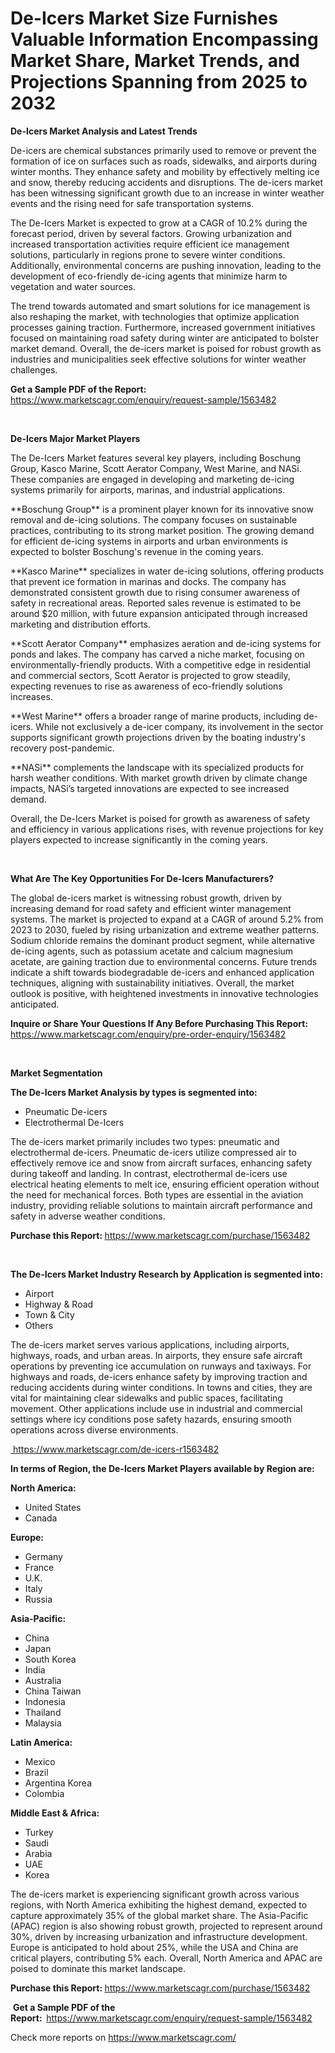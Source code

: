 <p><h1>De-Icers Market Size Furnishes Valuable Information Encompassing Market Share, Market Trends, and Projections Spanning from 2025 to 2032</h1></p><p><strong>De-Icers Market Analysis and Latest Trends</strong></p>
<p><p>De-icers are chemical substances primarily used to remove or prevent the formation of ice on surfaces such as roads, sidewalks, and airports during winter months. They enhance safety and mobility by effectively melting ice and snow, thereby reducing accidents and disruptions. The de-icers market has been witnessing significant growth due to an increase in winter weather events and the rising need for safe transportation systems.</p><p>The De-Icers Market is expected to grow at a CAGR of 10.2% during the forecast period, driven by several factors. Growing urbanization and increased transportation activities require efficient ice management solutions, particularly in regions prone to severe winter conditions. Additionally, environmental concerns are pushing innovation, leading to the development of eco-friendly de-icing agents that minimize harm to vegetation and water sources. </p><p>The trend towards automated and smart solutions for ice management is also reshaping the market, with technologies that optimize application processes gaining traction. Furthermore, increased government initiatives focused on maintaining road safety during winter are anticipated to bolster market demand. Overall, the de-icers market is poised for robust growth as industries and municipalities seek effective solutions for winter weather challenges.</p></p>
<p><strong>Get a Sample PDF of the Report:&nbsp;</strong> <a href="https://www.marketscagr.com/enquiry/request-sample/1563482?utm_campaign=2796&utm_medium=2&utm_source=Github&utm_content=ia&utm_term=11042025&utm_id=de-icers">https://www.marketscagr.com/enquiry/request-sample/1563482</a></p>
<p>&nbsp;</p>
<p><strong>De-Icers Major Market Players</strong></p>
<p><p>The De-Icers Market features several key players, including Boschung Group, Kasco Marine, Scott Aerator Company, West Marine, and NASi. These companies are engaged in developing and marketing de-icing systems primarily for airports, marinas, and industrial applications.</p><p>**Boschung Group** is a prominent player known for its innovative snow removal and de-icing solutions. The company focuses on sustainable practices, contributing to its strong market position. The growing demand for efficient de-icing systems in airports and urban environments is expected to bolster Boschung's revenue in the coming years.</p><p>**Kasco Marine** specializes in water de-icing solutions, offering products that prevent ice formation in marinas and docks. The company has demonstrated consistent growth due to rising consumer awareness of safety in recreational areas. Reported sales revenue is estimated to be around $20 million, with future expansion anticipated through increased marketing and distribution efforts.</p><p>**Scott Aerator Company** emphasizes aeration and de-icing systems for ponds and lakes. The company has carved a niche market, focusing on environmentally-friendly products. With a competitive edge in residential and commercial sectors, Scott Aerator is projected to grow steadily, expecting revenues to rise as awareness of eco-friendly solutions increases.</p><p>**West Marine** offers a broader range of marine products, including de-icers. While not exclusively a de-icer company, its involvement in the sector supports significant growth projections driven by the boating industry's recovery post-pandemic.</p><p>**NASi** complements the landscape with its specialized products for harsh weather conditions. With market growth driven by climate change impacts, NASi’s targeted innovations are expected to see increased demand.</p><p>Overall, the De-Icers Market is poised for growth as awareness of safety and efficiency in various applications rises, with revenue projections for key players expected to increase significantly in the coming years.</p></p>
<p>&nbsp;</p>
<p><strong>What Are The Key Opportunities For De-Icers Manufacturers?</strong></p>
<p><p>The global de-icers market is witnessing robust growth, driven by increasing demand for road safety and efficient winter management systems. The market is projected to expand at a CAGR of around 5.2% from 2023 to 2030, fueled by rising urbanization and extreme weather patterns. Sodium chloride remains the dominant product segment, while alternative de-icing agents, such as potassium acetate and calcium magnesium acetate, are gaining traction due to environmental concerns. Future trends indicate a shift towards biodegradable de-icers and enhanced application techniques, aligning with sustainability initiatives. Overall, the market outlook is positive, with heightened investments in innovative technologies anticipated.</p></p>
<p><strong>Inquire or Share Your Questions If Any Before Purchasing This Report:</strong> <a href="https://www.marketscagr.com/enquiry/pre-order-enquiry/1563482?utm_campaign=2796&utm_medium=2&utm_source=Github&utm_content=ia&utm_term=11042025&utm_id=de-icers">https://www.marketscagr.com/enquiry/pre-order-enquiry/1563482</a></p>
<p>&nbsp;</p>
<p><strong>Market Segmentation</strong></p>
<p><strong>The De-Icers Market Analysis by types is segmented into:</strong></p>
<p><ul><li>Pneumatic De-icers</li><li>Electrothermal De-Icers</li></ul></p>
<p><p>The de-icers market primarily includes two types: pneumatic and electrothermal de-icers. Pneumatic de-icers utilize compressed air to effectively remove ice and snow from aircraft surfaces, enhancing safety during takeoff and landing. In contrast, electrothermal de-icers use electrical heating elements to melt ice, ensuring efficient operation without the need for mechanical forces. Both types are essential in the aviation industry, providing reliable solutions to maintain aircraft performance and safety in adverse weather conditions.</p></p>
<p><strong>Purchase this Report:&nbsp;</strong><a href="https://www.marketscagr.com/purchase/1563482?utm_campaign=2796&utm_medium=2&utm_source=Github&utm_content=ia&utm_term=11042025&utm_id=de-icers">https://www.marketscagr.com/purchase/1563482</a></p>
<p>&nbsp;</p>
<p><strong>The De-Icers Market Industry Research by Application is segmented into:</strong></p>
<p><ul><li>Airport</li><li>Highway & Road</li><li>Town & City</li><li>Others</li></ul></p>
<p><p>The de-icers market serves various applications, including airports, highways, roads, and urban areas. In airports, they ensure safe aircraft operations by preventing ice accumulation on runways and taxiways. For highways and roads, de-icers enhance safety by improving traction and reducing accidents during winter conditions. In towns and cities, they are vital for maintaining clear sidewalks and public spaces, facilitating movement. Other applications include use in industrial and commercial settings where icy conditions pose safety hazards, ensuring smooth operations across diverse environments.</p></p>
<p><a href="https://www.marketscagr.com/de-icers-r1563482?utm_campaign=2796&utm_medium=2&utm_source=Github&utm_content=ia&utm_term=11042025&utm_id=de-icers">&nbsp;https://www.marketscagr.com/de-icers-r1563482</a></p>
<p><strong>In terms of Region, the De-Icers Market Players available by Region are:</strong></p>
<p>
    <p> <strong> North America: </strong>
        <ul>
            <li>United States</li>
            <li>Canada</li>
        </ul>
        </p> 
    <p> <strong> Europe: </strong>
        <ul>
            <li>Germany</li>
            <li>France</li>
            <li>U.K.</li>
            <li>Italy</li>
            <li>Russia</li>
        </ul>
        </p> 
    <p> <strong> Asia-Pacific: </strong>
        <ul>
            <li>China</li>
            <li>Japan</li>
            <li>South Korea</li>
            <li>India</li>
            <li>Australia</li>
            <li>China Taiwan</li>
            <li>Indonesia</li>
            <li>Thailand</li>
            <li>Malaysia</li>
        </ul>
        </p> 
    <p> <strong> Latin America: </strong>
        <ul>
            <li>Mexico</li>
            <li>Brazil</li>
            <li>Argentina Korea</li>
            <li>Colombia</li>
        </ul>
        </p> 
    <p> <strong> Middle East & Africa: </strong>
        <ul>
            <li>Turkey</li>
            <li>Saudi</li>
            <li>Arabia</li>
            <li>UAE</li>
            <li>Korea</li>
        </ul>
    </p>
    </p>
<p><p>The de-icers market is experiencing significant growth across various regions, with North America exhibiting the highest demand, expected to capture approximately 35% of the global market share. The Asia-Pacific (APAC) region is also showing robust growth, projected to represent around 30%, driven by increasing urbanization and infrastructure development. Europe is anticipated to hold about 25%, while the USA and China are critical players, contributing 5% each. Overall, North America and APAC are poised to dominate this market landscape.</p></p>
<p><strong>Purchase this Report: </strong><a href="https://www.marketscagr.com/purchase/1563482?utm_campaign=2796&utm_medium=2&utm_source=Github&utm_content=ia&utm_term=11042025&utm_id=de-icers">https://www.marketscagr.com/purchase/1563482</a></p>
<p>&nbsp;<strong>Get a Sample PDF of the Report:&nbsp;&nbsp;</strong><a href="https://www.marketscagr.com/enquiry/request-sample/1563482?utm_campaign=2796&utm_medium=2&utm_source=Github&utm_content=ia&utm_term=11042025&utm_id=de-icers">https://www.marketscagr.com/enquiry/request-sample/1563482</a></p>
<p><strong></strong></p>
<p>Check more reports on <a href="https://www.marketscagr.com/?utm_campaign=2796&utm_medium=2&utm_source=Github&utm_content=ia&utm_term=11042025&utm_id=de-icers">https://www.marketscagr.com/</a></p>